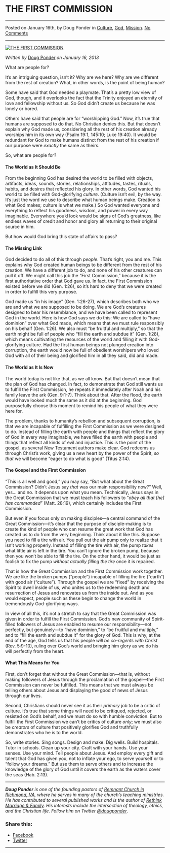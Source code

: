 THE FIRST COMMISSION
====================

* * *

Posted on January 16th, by Doug Ponder in [Culture](http://www.remnantresource.org/category/culture/), [God](http://www.remnantresource.org/category/god/), [Mission](http://www.remnantresource.org/category/mission/). [No Comments](http://www.remnantresource.org/the-first-commission/#respond)

* * *

[![THE FIRST COMMISSION](http://www.remnantresource.org/wp-content/uploads/2012/11/First-Commission.jpg)](http://www.remnantresource.org/wp-content/uploads/2012/11/First-Commission.jpg)  

_Written by_ [Doug Ponder](http://www.remnantresource.org/author/doug-ponder/ "Posts by Doug Ponder") _on January 16, 2013_

What are people for?

It’s an intriguing question, isn’t it? Why are we here? Why are we different from the rest of creation? What, in other words, is the point of being human?

Some have said that God needed a playmate. That’s a pretty low view of God, though, and it overlooks the fact that the Trinity enjoyed an eternity of love and fellowship without us. So God didn’t create us because he was lonely or bored.

Others have said that people are for “worshipping God.” Now, it’s true that humans are supposed to do that. No Christian denies this. But that doesn’t explain why God made us, considering all the rest of his creation already worships him in its own way (Psalm 19:1, 145:10; Luke 19:40). It would be redundant for God to make humans distinct from the rest of his creation if our purpose were _exactly_ the same as theirs.

So, what are people for?

#### The World as It Should Be

From the beginning God has desired the world to be filled with objects, artifacts, ideas, sounds, stories, relationships, attitudes, tastes, rituals, habits, and desires that reflected his glory. In other words, God wanted his world to be filled with God-glorifying _culture_. (Culture isn’t evil, by the way. It’s just the word we use to describe what human beings make. Creation is what God makes; culture is what we make.) So God wanted everyone and everything to reflect his goodness, wisdom, and power in every way imaginable. Everywhere you’d look would be signs of God’s greatness, like endless waves of credit and honor and glory all returning to their original source in him.

But how would God bring this state of affairs to pass?

#### The Missing Link

God decided to do all of this through _people_. That’s right, you and me. This explains why God created human beings to be different from the rest of his creation. We have a different job to do, and none of his other creatures can pull it off. We might call this job the “First Commission,” because it is the first authoritative order that God gave us. In fact, the First Commission existed before we did (Gen. 1:26), so it’s hard to deny that we were created in order to fulfill this very purpose.

God made us “in his image” (Gen. 1:26-27), which describes both who we are and what we are supposed to be doing. We are God’s creatures designed to bear his resemblance, and we have been called to represent God in the world. Here is how God says we do this: We are called to “have dominion” over what God made, which means that we must rule responsibly on his behalf (Gen. 1:26). We also must “be fruitful and multiply,” so that the earth might be full of people who “fill the earth and subdue it” (Gen. 1:28), which means cultivating the resources of the world and filling it with God-glorifying culture. Had the first human beings not plunged creation into corruption, the earth would now be full of obedient worshipers who loved God with all of their being and glorified him in all they said, did and made.

#### The World as It Is Now

The world today is not like that, as we all know. But that doesn’t mean that the plan of God has changed. In fact, to demonstrate that God still wants us to fulfill the First Commission, he repeats it immediately after Noah and his family leave the ark (Gen. 9:1-7). Think about that. After the flood, the earth would have looked much the same as it did at the beginning. God purposefully choose this moment to remind his people of what they were here for.

The problem, thanks to humanity’s rebellion and subsequent corruption, is that we are incapable of fulfilling the First Commission as we were designed to do. Instead of filling the earth with people and things that reflect the glory of God in every way imaginable, we have filled the earth with people and things that reflect all kinds of evil and injustice. This is the point of the gospel, as several New Testament authors make clear. God redeems us through Christ’s work, giving us a new heart by the power of the Spirit, _so that_ we will become “eager to do what is good” (Titus 2:14).

#### The Gospel and the First Commission

“This is all well and good,” you may say, “But what about the Great Commission? Didn’t Jesus say _that_ was our main responsibility now?” Well, yes… and no. It depends upon what you mean. Technically, Jesus says in the Great Commission that we must teach his followers to “_obey all that \[he\] has commanded_” (Matt. 28:19), which certainly includes the First Commission.

But even if you focus only on making disciples—a central command of the Great Commission—it’s clear that the purpose of disciple-making is to create the kind of people who can resume the great work that God has created us to do from the very beginning. Think about it like this. Suppose you need to fill a tire with air. You pull out the air pump only to realize that it isn’t working properly. Instead of filling the tire with air, the pump _takes_ what little air is left in the tire. You can’t ignore the broken pump, because then you won’t be able to fill the tire. On the other hand, it would be just as foolish to fix the pump _without actually filling the tire_ once it is repaired.

That is how the Great Commission and the First Commission work together. We are like the broken pumps (“people”) incapable of filling the tire (“earth”) with good air (“culture”). Through the gospel we are “fixed” by receiving the Spirit to dwell inside of us, who unites us to the redeeming death and resurrection of Jesus and renovates us from the inside out. And as you would expect, people such as these begin to change the world in tremendously God-glorifying ways.

In view of all this, it’s not a stretch to say that the Great Commission was given in order to fulfill the First Commission. God’s new community of Spirit-filled followers of Jesus are enabled to resume our responsibility—not perfectly, but genuinely—to “have dominion,” to “be fruitful and multiply,” and to “fill the earth and subdue it” for the glory of God. This is why, at the end of the age, God tells us that his people _will be co-regents with Christ_ (Rev. 5:9-10), ruling over God’s world and bringing him glory as we do his will perfectly from the heart.

#### What This Means for You

First, don’t forget that without the Great Commission—that is, without making followers of Jesus through the proclamation of the gospel—the First Commission can never be fulfilled. This means that we must always be telling others about Jesus and displaying the good of news of Jesus through our lives.

Second, Christians should never see it as their _primary_ job to be a critic of culture. It’s true that some things will need to be critiqued, rejected, or resisted on God’s behalf, and we must do so with humble conviction. But to fulfill the First Commission we can’t be critics of culture _only_; we must also be _creators_ of culture that positively glorifies God and truthfully demonstrates who he is to the world.

So, write stories. Sing songs. Design and make. Dig wells. Build hospitals. Tutor in schools. Clean up your city. Craft with your hands. Use your senses. Use your mind. Tell people about Jesus. And employ every gift and talent that God has given you, not to inflate your ego, to serve yourself or to “follow your dreams.” But use them to serve others and to increase the knowledge of the glory of God until it covers the earth as the waters cover the seas (Hab. 2:13).

* * *

_**Doug Ponder** is one of the founding pastors of [Remnant Church in Richmond, VA](http://www.remnantrichmond.org/), where he serves in many of the church’s teaching ministries. He has contributed to several published works and is the author of [Rethink Marriage & Family](http://www.remnantrichmond.org/mediafiles/uploaded/r/0e1604567_rethink-marriage-and-family-ebook.pdf). His interests include the intersection of theology, ethics, and the Christian life. Follow him on Twitter [@dougponder](https://twitter.com/dougponder)_.

### Share this:

*   [Facebook](http://www.remnantresource.org/the-first-commission/?share=facebook "Click to share on Facebook")
*   [Twitter](http://www.remnantresource.org/the-first-commission/?share=twitter "Click to share on Twitter")

  

* * *

